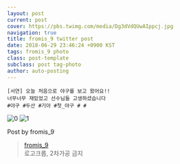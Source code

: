 ```yaml
---
layout: post
current: post
cover: https://pbs.twimg.com/media/Dg3dVdQUwAIppcj.jpg
navigation: true
title: fromis_9 twitter post
date: 2018-06-29 23:46:24 +0900 KST
tags: fromis_9 photo
class: post-template
subclass: post tag-photo
author: auto-posting
---
```


```  
[서연] 오늘 처음으로 야구를 보고 왔어요!!  
너무너무 재밌었고 선수님들 고생하셨습니다  
#야구 #두산 #기아 #첫_야구 # #  

```

![0](https://pbs.twimg.com/media/Dg3dUeYUcAAiLq0.jpg)
![1](https://pbs.twimg.com/media/Dg3dVdQUwAIppcj.jpg)


Post by fromis_9

> [fromis_9](https://twitter.com/realfromis_9)  
  로고크롭, 2차가공 금지